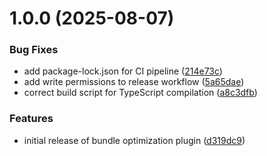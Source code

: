 # 1.0.0 (2025-08-07)


### Bug Fixes

* add package-lock.json for CI pipeline ([214e73c](https://github.com/listenrightmeow/newk-plugin-bundle-optimization/commit/214e73c08afee46084fbf7d48889135ce8988d34))
* add write permissions to release workflow ([5a65dae](https://github.com/listenrightmeow/newk-plugin-bundle-optimization/commit/5a65daefa607be9a1cb0b043a00095f72a4156fb))
* correct build script for TypeScript compilation ([a8c3dfb](https://github.com/listenrightmeow/newk-plugin-bundle-optimization/commit/a8c3dfb88c074ad098148ba14635b0733e04bd26))


### Features

* initial release of bundle optimization plugin ([d319dc9](https://github.com/listenrightmeow/newk-plugin-bundle-optimization/commit/d319dc975242872a5d0905f2302161d13d4ec7cc))
